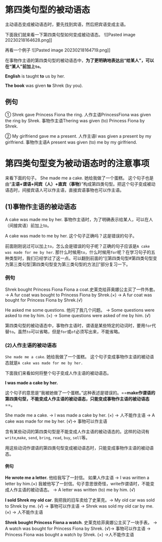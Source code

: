 # 第四类句型的被动语态
主动语态变成被动语态时，要先找到宾语，然后把宾语变成主语。

下面我们就来看一下第四类句型如何变成被动语态。
![[Pasted image 20230218164628.png]]

再看一个例子
![[Pasted image 20230218164719.png]]

在事物作主语的第四类句型的被动语态中，**为了更明确地表达出“给某人”，可以在“某人”前加上`to`**。

**English** is taught **to** us by her.

**The book** was given **to** Shrek (by you).


## 例句
① Shrek gave Princess Fiona the ring.
人作主语PrincessFiona was given the ring by Shrek.
事物作主语Thering was given (to) Princess Fiona by Shrek.

② My girlfriend gave me a present.
人作主语I was given a present by my girlfriend.
事物作主语A present was given (to) me by my girlfriend.


# 第四类句型变为被动语态时的注意事项

来看下面的句子。
She made me a cake. 她给我做了一个蛋糕。
这个句子也是由“**主语+谓语+间宾（人）+直宾（事物）**”构成第四类句型。把这个句子变成被动语态时，间接宾语人可以作主语，直接宾语事物也可以作主语。

## (1)事物作主语的被动语态
A cake was made me by her.
事物作主语时，为了明确表示给某人，可以在人（间接宾语）前加上to。

A cake was made to me by her. 这个句子正确吗？这是错误的句子。

前面刚刚说过可以加上`to`，怎么会是错误的句子呢？正确的句子应该是`A cake was made for me by her`.
那什么时候用`to`，什么时候用`for`呢？在学习句子的五种类型时，我们已经学过了这一点。可以翻到前面的“[[第四类句型#第四类句型变为第三类句型|第四类句型变为第三类句型的方法]]”部分复习一下。

### 例句
 Shrek bought Princess Fiona Fiona a coat.史莱克给菲奥娜公主买了一件外套。
→ A fur coat was bought to Princess Fiona by Shrek.(×)
→ A fur coat was bought for Princess Fiona by Shrek.(√)

He asked me some questions. 他问了我几个问题。
→ Some questions were asked to me by him. (×)
→ Some questions were asked of me by him. (√)

第四类句型的被动语态中，事物作主语时，谓语是某些特定的动词时，要用`for`代替`to`。虽然`to`可以省略，但是`for`或`of`必须写出来，不能省略。


### (2)人作主语的被动语态
`She made me a cake`. 她给我做了一个蛋糕。
这个句子变成事物作主语的被动语态就是`A cake was made for me by her.`

下面我们来看如何将整个句子变成人作主语的被动语态。

**I was made a cake by her.**

这个句子的意思是“我被她做了一个蛋糕。”这种表述是错误的。==**make作谓语的第四类句型，不能变成人作主语的被动语态，只能变成事物作主语的被动语态**==。

She made me a cake.
→ I was made a cake by her. (×) → 人不能作主语
→ A cake was made for me by her. (√)→ 事物可以作主语

含有某些动词的第四类句型是不能变成人作主语的被动语态的。这样的动词有`write`,`make`, `send`, `bring`, `read`, `buy`, `sell`等。

用这些动词作谓语的第四类句型变成被动语态时，只能变成事物作主语的被动语态。

#### 例句
**He wrote me a letter.** 他给我写了一封信。
如果人作主语
→ I was written a letter by him.(×) 我被他写了一封信。句子意思很奇怪，write作谓语时，不能变成人作主语的被动语态。
→ A letter was written (to) me by him. (√)

 **I sold Shrek my old car**. 我把我的旧车卖给了史莱克。→ My old car was sold to Shrek by me. (√) → 事物可以作主语
→ Shrek was sold my old car by me. (×) → 人不能作主语

**Shrek bought Princess Fiona a watch**. 史莱克给菲奥娜公主买了一块手表。
→ A watch was bought for Princess Fiona by Shrek. (√)→ 事物可以作主语
→ Princess Fiona was bought a watch by Shrek. (×) →人不能作主语
